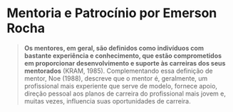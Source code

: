 # Mentoria e Patrocínio por Emerson Rocha

> **Os mentores, em geral, são definidos como indivíduos com bastante
> experiência e conhecimento, que estão comprometidos em proporcionar
> desenvolvimento e suporte às carreiras dos seus mentorados**
> (KRAM, 1985). Complementando essa definição de mentor, Noe (1988), descreve
> que o mentor é, geralmente, um profissional mais experiente que serve de
> modelo, fornece apoio, direção pessoal aos planos de carreira do profissional
> mais jovem e, muitas vezes, influencia suas oportunidades de carreira.

